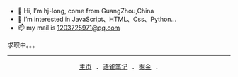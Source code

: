 - 👋 Hi, I’m hj-long, come from GuangZhou,China
- 👀 I’m interested in JavaScript、HTML、Css、Python...
- 📫 my mail is 1203725971@qq.com

求职中。。。


---

<p align="center">
  <samp>
    <a href="https://hj-long.github.io">主页</a> .
    <a href="https://www.yuque.com/along-kukjv">语雀笔记</a> .
    <a href="https://juejin.cn/user/3822345831330648">掘金</a> .
  </samp>
</p>


<!---
xiaohuqiqi/xiaohuqiqi is a ✨ special ✨ repository because its `README.md` (this file) appears on your GitHub profile.
You can click the Preview link to take a look at your changes.
--->
